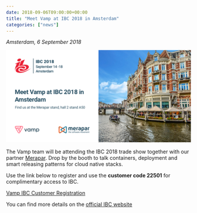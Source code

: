 ```yaml
---
date: 2018-09-06T09:00:00+00:00
title: "Meet Vamp at IBC 2018 in Amsterdam"
categories: ["news"]
---
```


*Amsterdam, 6 September 2018*


![](/img/news/ibc2018.png)


The Vamp team will be attending the IBC 2018 trade show together with our partner [Merapar](https://merapar.com/). Drop
by the booth to talk containers, deployment and smart releasing patterns for cloud native stacks.

Use the link below to register and use the **customer code 22501** for complimentary access to IBC.

[Vamp IBC Customer Registration](https://ibc.itnint.com/IBC18/Online/CreateAccount.aspx?wf=attendee&stream=attendee&sourceCode=&cart=)


You can find more details on the [official IBC website](https://show.ibc.org/visit-ibc2018)

<!--more-->
